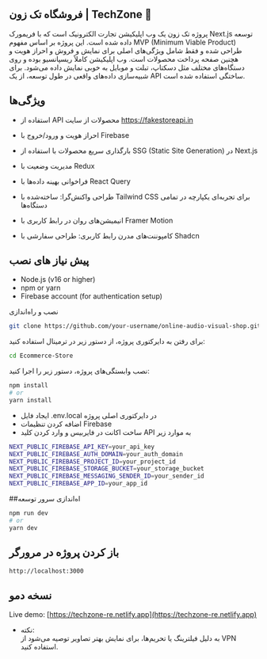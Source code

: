 
## فروشگاه تک زون | TechZone 🛒
پروژه تک زون یک وب اپلیکیشن تجارت الکترونیک است که با فریمورک Next.js توسعه داده شده است. این پروژه بر اساس مفهوم MVP (Minimum Viable Product) طراحی شده و فقط شامل ویژگی‌های اصلی برای نمایش و فروش و احراز هویت و هچنین صفحه پرداخت محصولات است. وب اپلیکیشن کاملاً ریسپانسیو بوده و روی دستگاه‌های مختلف مثل دسکتاپ، تبلت و موبایل به خوبی نمایش داده می‌شود. برای شبیه‌سازی داده‌های واقعی در طول توسعه، از یک API ساختگی استفاده شده است.



## ویژگی‌ها
- استفاده از API محصولات از سایت https://fakestoreapi.in  

- احراز هویت و ورود/خروج با Firebase  

- بارگذاری سریع محصولات با استفاده از SSG (Static Site Generation) در Next.js  

- مدیریت وضعیت با Redux  

- فراخوانی بهینه داده‌ها با React Query  

- طراحی واکنش‌گرا: ساخته‌شده با Tailwind CSS برای تجربه‌ای یکپارچه در تمامی دستگاه‌ها  

- انیمیشن‌های روان در رابط کاربری با Framer Motion  

- کامپوننت‌های مدرن رابط کاربری: طراحی سفارشی با Shadcn


  


 ## پیش نیاز های نصب
- Node.js (v16 or higher)
- npm or yarn
- Firebase account (for authentication setup)

نصب و راه‌اندازی

   ```bash
   git clone https://github.com/your-username/online-audio-visual-shop.git](https://github.com/mrejo11/Ecommerce-Store.git
   ```
   
برای رفتن به دایرکتوری پروژه، از دستور زیر در ترمینال استفاده کنید:
```bash
cd Ecommerce-Store
```
 نصب وابستگی‌های پروژه، دستور زیر را اجرا کنید:

```bash
npm install
# or
yarn install
```

 -  ایجاد فایل .env.local در دایرکتوری اصلی پروژه
 -  اضافه کردن تنظیمات Firebase
 -  ساخت اکانت در فایربیس و وارد کردن کلید API به موارد زیر
```bash
NEXT_PUBLIC_FIREBASE_API_KEY=your_api_key
NEXT_PUBLIC_FIREBASE_AUTH_DOMAIN=your_auth_domain
NEXT_PUBLIC_FIREBASE_PROJECT_ID=your_project_id
NEXT_PUBLIC_FIREBASE_STORAGE_BUCKET=your_storage_bucket
NEXT_PUBLIC_FIREBASE_MESSAGING_SENDER_ID=your_sender_id
NEXT_PUBLIC_FIREBASE_APP_ID=your_app_id
```
##اه‌اندازی سرور توسعه
```bash
npm run dev
# or
yarn dev
```
## باز کردن پروژه در مرورگر
```bash
http://localhost:3000
```

## نسخه دمو  

Live demo: [https://techzone-re.netlify.app](https://techzone-re.netlify.app)  

- نکته:  
  به دلیل فیلترینگ یا تحریم‌ها، برای نمایش بهتر تصاویر توصیه می‌شود از VPN استفاده کنید.  























